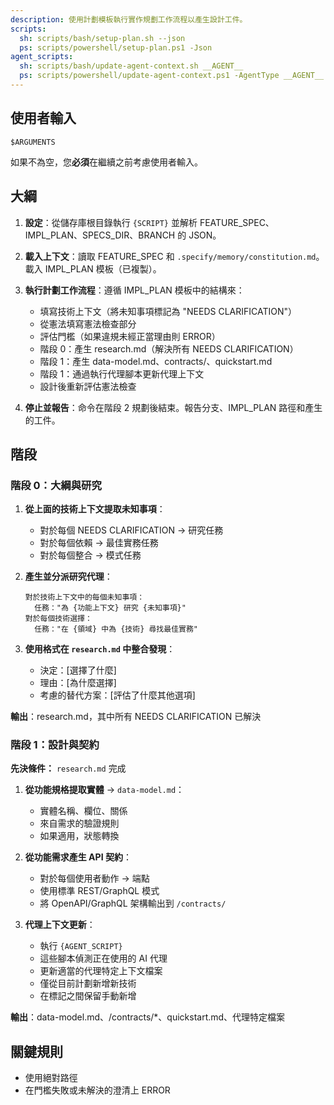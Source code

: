 ```yaml
---
description: 使用計劃模板執行實作規劃工作流程以產生設計工件。
scripts:
  sh: scripts/bash/setup-plan.sh --json
  ps: scripts/powershell/setup-plan.ps1 -Json
agent_scripts:
  sh: scripts/bash/update-agent-context.sh __AGENT__
  ps: scripts/powershell/update-agent-context.ps1 -AgentType __AGENT__
---
```


## 使用者輸入

```text
$ARGUMENTS
```

如果不為空，您**必須**在繼續之前考慮使用者輸入。

## 大綱

1. **設定**：從儲存庫根目錄執行 `{SCRIPT}` 並解析 FEATURE_SPEC、IMPL_PLAN、SPECS_DIR、BRANCH 的 JSON。

2. **載入上下文**：讀取 FEATURE_SPEC 和 `.specify/memory/constitution.md`。載入 IMPL_PLAN 模板（已複製）。

3. **執行計劃工作流程**：遵循 IMPL_PLAN 模板中的結構來：
   - 填寫技術上下文（將未知事項標記為 "NEEDS CLARIFICATION"）
   - 從憲法填寫憲法檢查部分
   - 評估門檻（如果違規未經正當理由則 ERROR）
   - 階段 0：產生 research.md（解決所有 NEEDS CLARIFICATION）
   - 階段 1：產生 data-model.md、contracts/、quickstart.md
   - 階段 1：通過執行代理腳本更新代理上下文
   - 設計後重新評估憲法檢查

4. **停止並報告**：命令在階段 2 規劃後結束。報告分支、IMPL_PLAN 路徑和產生的工件。

## 階段

### 階段 0：大綱與研究

1. **從上面的技術上下文提取未知事項**：
   - 對於每個 NEEDS CLARIFICATION → 研究任務
   - 對於每個依賴 → 最佳實務任務
   - 對於每個整合 → 模式任務

2. **產生並分派研究代理**：
   ```
   對於技術上下文中的每個未知事項：
     任務："為 {功能上下文} 研究 {未知事項}"
   對於每個技術選擇：
     任務："在 {領域} 中為 {技術} 尋找最佳實務"
   ```

3. **使用格式在 `research.md` 中整合發現**：
   - 決定：[選擇了什麼]
   - 理由：[為什麼選擇]
   - 考慮的替代方案：[評估了什麼其他選項]

**輸出**：research.md，其中所有 NEEDS CLARIFICATION 已解決

### 階段 1：設計與契約

**先決條件：** `research.md` 完成

1. **從功能規格提取實體** → `data-model.md`：
   - 實體名稱、欄位、關係
   - 來自需求的驗證規則
   - 如果適用，狀態轉換

2. **從功能需求產生 API 契約**：
   - 對於每個使用者動作 → 端點
   - 使用標準 REST/GraphQL 模式
   - 將 OpenAPI/GraphQL 架構輸出到 `/contracts/`

3. **代理上下文更新**：
   - 執行 `{AGENT_SCRIPT}`
   - 這些腳本偵測正在使用的 AI 代理
   - 更新適當的代理特定上下文檔案
   - 僅從目前計劃新增新技術
   - 在標記之間保留手動新增

**輸出**：data-model.md、/contracts/*、quickstart.md、代理特定檔案

## 關鍵規則

- 使用絕對路徑
- 在門檻失敗或未解決的澄清上 ERROR
